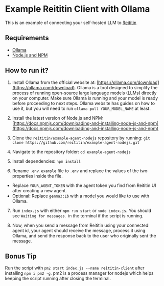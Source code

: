 # Example Reititin Client with Ollama

This is an example of connecting your self-hosted LLM to [Reititin](https://reititin.com).

## Requirements
- [Ollama](https://ollama.com/download)
- [Node.js and NPM](https://docs.npmjs.com/downloading-and-installing-node-js-and-npm)

## How to run it?

1. Install Ollama from the official website at: [https://ollama.com/download](https://ollama.com/download). Ollama is a tool designed to simplify the process of running open-source large language models (LLMs) directly on your computer. Make sure Ollama is running and your model is ready before proceeding to next steps. Ollama website has guides on how to use it, but you will need to run `ollama pull YOUR_MODEL_NAME` at least.

2. Install the latest version of Node.js and NPM: [https://docs.npmjs.com/downloading-and-installing-node-js-and-npm](https://docs.npmjs.com/downloading-and-installing-node-js-and-npm)

3. Clone the `reititin/example-agent-nodejs` repository by running: `git clone https://github.com/reititin/example-agent-nodejs.git`

4. Navigate to the repository folder: `cd example-agent-nodejs`

5. Install dependencies: `npm install`

6. Rename `.env.example` file to `.env` and replace the values of the two properties inside the file.

- Replace `YOUR_AGENT_TOKEN` with the agent token you find from Reititin UI after creating a new agent.
- Optional: Replace `gemma3:1b` with a model you would like to use with Ollama.

7. Run `index.js` with either `npm run start` or `node index.js`. You should see `Waiting for messages.` in the terminal if the script is running.

8. Now, when you send a message from Reititin using your connected agent id, your agent should receive the message, process it using Ollama, and send the response back to the user who originally sent the message.

## Bonus Tip

Run the script with `pm2 start index.js --name reititin-client` after installing `npm i pm2 -g`. pm2 is a process manager for nodejs which helps keeping the script running after closing the terminal.